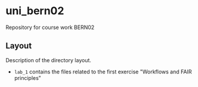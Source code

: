 # uni_bern02
Repository for course work BERN02

## Layout

Description of the directory layout.

- `lab_1` contains the files related to the first exercise "Workflows and FAIR principles"

